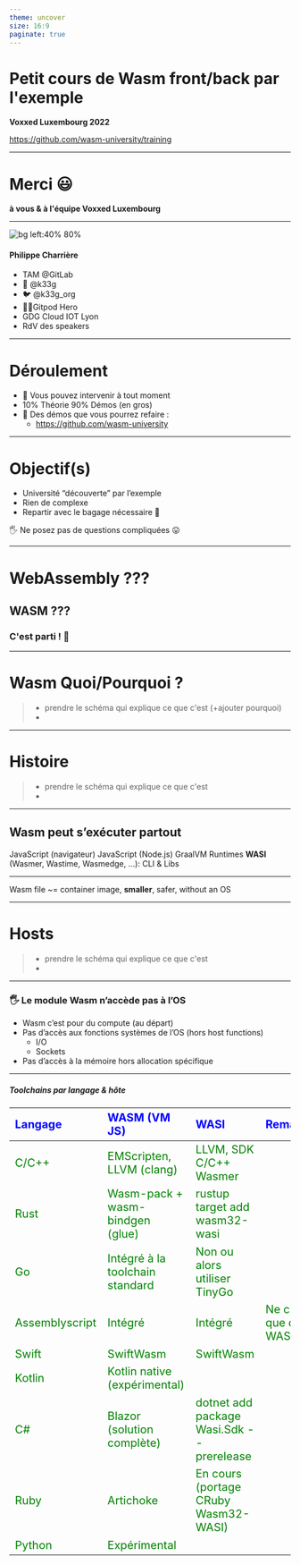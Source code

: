 ```yaml
---
theme: uncover
size: 16:9
paginate: true
---
```


# Petit cours de Wasm front/back par l'exemple

**Voxxed Luxembourg 2022**

https://github.com/wasm-university/training

---
# Merci 😃

**à vous & à l'équipe Voxxed Luxembourg**

---

![bg left:40% 80%](pictures/k33g.png)

#### Philippe Charrière

- TAM @GitLab
- 🦊 @k33g
- 🐦 @k33g_org
- 🍊🦸Gitpod Hero
- GDG Cloud IOT Lyon
- RdV des speakers

---

# Déroulement

- 👋 Vous pouvez intervenir à tout moment
- 10% Théorie 90% Démos (en gros)
- 🚀 Des démos que vous pourrez refaire :
  - https://github.com/wasm-university

---

# Objectif(s)

- Université “découverte” par l’exemple
- Rien de complexe
- Repartir avec le bagage nécessaire 🧳

🖐️ Ne posez pas de questions compliquées 😛

---

# WebAssembly ???

## WASM ???
### C'est parti ! 🚀

---

# Wasm Quoi/Pourquoi ?
> - prendre le schéma qui explique ce que c'est (+ajouter pourquoi)
> - 

---

# Histoire
> - prendre le schéma qui explique ce que c'est
> - 

---

## Wasm peut s’exécuter partout

JavaScript (navigateur)
JavaScript (Node.js)
GraalVM
Runtimes **WASI** (Wasmer, Wastime, Wasmedge, …): CLI & Libs
<!-- webassembly system interface -->
---

Wasm file ~= container image, **smaller**, safer, without an OS

---

# Hosts
> - prendre le schéma qui explique ce que c'est
> - 
<!-- la portabilité de wasm dépend de l'hôte -->

---

### 🖐️ Le module Wasm n’accède pas à l’OS

- Wasm c’est pour du compute (au départ)
- Pas d’accès aux fonctions systèmes de l’OS (hors host functions)
  - I/O
  - Sockets
- Pas d’accès à la mémoire hors allocation spécifique
<!-- vérifier cette partie -->

---

##### Toolchains par langage & hôte

<style scoped>
table {
    height: 80%;
    width: 100%;
    font-size: 20px;
    color: green;
}
th {
    color: blue;
}
</style>

Langage         | WASM (VM JS)                    | WASI                                     | Remarks
:---------------|:--------------------------------|:-----------------------------------------|:--------
C/C++           | EMScripten, LLVM (clang)        | LLVM, SDK C/C++ Wasmer                   |
Rust            | Wasm-pack + wasm-bindgen (glue) | rustup target add wasm32-wasi            |     
Go              | Intégré à la toolchain standard | Non ou alors utiliser TinyGo             |
Assemblyscript  | Intégré                         | Intégré                                  | Ne cible que du WASM
Swift           | SwiftWasm                       | SwiftWasm                                |
Kotlin          | Kotlin native (expérimental)    |                                          |
C#              | Blazor (solution complète)      | dotnet add package Wasi.Sdk --prerelease |
Ruby            | Artichoke                       | En cours (portage CRuby Wasm32-WASI)     |
Python          | Expérimental                    |                                          |

<!-- regarder prez de Sébastien pour Kotlin -->
###### *Liste non exhaustive*
---

# Title

---

# Title

---

# Title

---

# Title

---

# Title

---

# Title

---

# Title

---

# Title

---

# Title

---

# Title

---